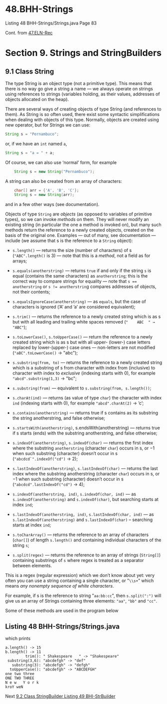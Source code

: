 # 48.BHH-Strings
Listing 48 BHH-Strings/Strings.java Page 83

Cont. from [47.ELN-Rec](https://github.com/Java-PJATK/47.ELN-Rec)  

# Section 9. Strings and StringBuilders

## 9.1 Class String

The type String is an object type (not a primitive type). This means that there is no way go give a string a name — we always operate on strings using references to strings
(variables holding, as their values, addresses of objects allocated on the heap).

There are several ways of creating objects of type String (and references to them). As String is so often used, there exist some syntactic simplifications when dealing with objects of this type. Normally, objects are created using new operator, but for Strings we can use:

```java
String s = "Pernambuco";
```

or, if we have an `int` named `a`,

```java
String s = "a = " + a;
```      

Of course, we can also use ‘normal’ form, for example

```java
    String s = new String("Pernambuco");
```

A string can also be created from an array of characters:

```java
    char[] arr = {'A', 'B', 'C'};
    String s = new String(arr); 
```

and in a few other ways (see documentation).

Objects of type `String` are _objects_ (as opposed to variables of primitive types), so we can invoke _methods_ on them. They will never modify an existing string (in particular the one a method is invoked on), but many such methods return the reference to a newly created objects, created on the basis of the original one. Examples — out of many, see documentation — include (we assume that s is the reference to a `String` object):

* `s.length()` — returns the size (number of characters) of s (`"ABC".length()` is 3) — note that this is a _method_, not a field as for arrays;

* `s.equals(anotherstring)` — returns `true` if and only if the string `s` is equal (contains the same characters) as `anotherstring`; this is the correct way to compare strings for equality — note that `s == anotherstring` or `s != anotherstrin`g compares addresses of objects, not their contents;

* `s.equalsIgnoreCase(anotherstring)` — as `equals`, but the case of characters is ignored (’A’ and ’a’ are considered equivalent);

* `s.trim()` — returns the reference to a newly created string which is as s but with all leading and trailing white spaces removed (`"    ABC  " → "ABC"`);

* `s.toLowerCase()`, `s.toUpperCase()` — return the reference to a newly created string which is as s but with all upper- (lower-) case letters replaced by lower-(upper-) case ones — non-letters are not modified (`"aBC".toLowerCase()` → "abc");

* `s.substring(from, to)` — returns the reference to a newly created string which is a substring of s from character with index from (inclusive) to character with index to _exclusive_ (indexing starts with 0), for example `"abcd".substring(1,3)` → "bc";

* `s.substring(from)` — equivalent to `s.substring(from, s.length())`;

* `s.charAt(ind)` — returns (as value of type `char`) the character with index `ind` (indexing starts with 0), for example `"abcd".charAt(2)` → ’c’;

* `s.contains(anotherstring)` — returns true if s contains as its substring the string anotherstring, and false otherwise;

* `s.startsWith(anotherstring)`, s.endsWith(anotherstring) — returns true if s starts (ends) with the substring anotherstring, and false otherwise;

* `s.indexOf(anotherstring)`, `s.indexOf(char)` — returns the first index where the substring `anotherstring` (character `char`) occurs in s, or −1 when such substring (character) doesn’t occur in s (```"abcdcd`".indexOf("cd")``` → 2);

* `s.lastIndexOf(anotherstring)`, `s.lastIndexOf(char)` — returns the last index where the substring anotherstring (character `char`) occurs in s, or −1 when such substring (character) doesn’t occur in s (`"abcdcd".lastIndexOf("cd")` → 4);
  
* `s.indexOf(anotherstring, ind)`, `s.indexOf(char, ind)` — as `s.indexOf(anotherstring)` and `s.indexOf(char)`, but searching starts at index `ind`;

* `s.lastIndexOf(anotherstring, ind)`, `s.lastIndexOf(char, ind)` — as `s.lastIndexOf(anotherstring)` and `s.lastIndexOf(char)` – searching starts at index `ind`;

* `s.toCharArray()` — returns the reference to an array of characters (`char[]`) of length `s.length()` and containing individual characters of the string `s`;

* `s.split(regex)` — returns the reference to an array of strings (`String[]`) containing substrings of `s` where regex is treated as a separator between elements.  

This is a regex (regular expression) which we don’t know about yet: very often you can use a string containing a single character, or "`\\s+`" which means _any nonempty sequence of white characters_. 

For example, if s is the reference to string "`aa:bb:cc`", then `s.split(":")` will give us an array of Strings containing three elements: `"aa"`, `"bb"` and `"cc"`.  

Some of these methods are used in the program below  

## Listing 48 BHH-Strings/Strings.java

which prints

```
a.length() -> 15
b.length() -> 11
         trim(): " Shakespeare   " -> "Shakespeare"
 substring(3,6): "abcdefgh" -> "def"
   substring(3): "abcdefgh" -> "defgh"
  toUpperCase(): "abcdefgh" -> "ABCDEFGH"
one two three
ONE TWO THREE
N e w   Y o r k
kroY weN
```

Next [9.2 Class StringBuilder Listing 49 BHI-StrBuilder](https://github.com/Java-PJATK/49.BHI-StrBuilder)

